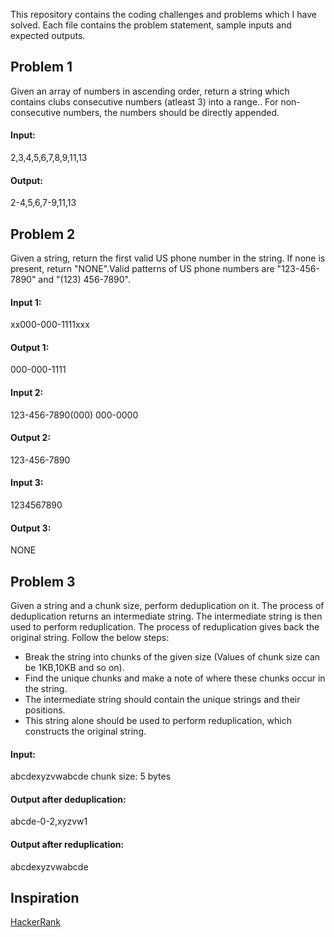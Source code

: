 This repository contains  the coding challenges and problems which I have solved. Each file contains the problem statement, sample inputs and expected outputs.

## Problem 1
Given an array of numbers in ascending order, return a string which contains clubs consecutive numbers (atleast 3) into a range.. For non-consecutive numbers, the numbers should be directly appended.

#### Input:
2,3,4,5,6,7,8,9,11,13

#### Output:
2-4,5,6,7-9,11,13

## Problem 2

Given a string, return the first valid US phone number in the string. If none is present, return "NONE".Valid patterns of US phone numbers are "123-456-7890" and "(123) 456-7890".

#### Input 1:
xx000-000-1111xxx

#### Output 1:
000-000-1111

#### Input 2:
123-456-7890(000) 000-0000

#### Output 2:
123-456-7890

#### Input 3:
1234567890

#### Output 3:
NONE

## Problem 3

Given a string and a chunk size, perform deduplication on it. The process of deduplication returns an intermediate string. The intermediate string is then used to perform reduplication. The process of reduplication gives back the original string. Follow the below steps:

- Break the string into chunks of the given size (Values of chunk size can be 1KB,10KB and so on).
- Find the unique chunks and make a note of where these chunks occur in the string.
- The intermediate string should contain the unique strings and their positions.
- This string alone should be used to perform reduplication, which constructs the original string.

#### Input:
abcdexyzvwabcde
chunk size: 5 bytes

#### Output after deduplication:
abcde-0-2,xyzvw1

#### Output after reduplication:
abcdexyzvwabcde

## Inspiration
[HackerRank](https://www.hackerrank.com/)
